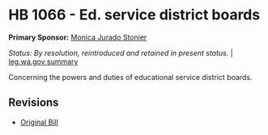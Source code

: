 # HB 1066 - Ed. service district boards
**Primary Sponsor:** [Monica Jurado Stonier](/person/leg/monica.stonier.md)

*Status: By resolution, reintroduced and retained in present status.* | [leg.wa.gov summary](https://app.leg.wa.gov/billsummary?BillNumber=1066&Year=2021)

Concerning the powers and duties of educational service district boards.

## Revisions
* [Original Bill](1/)